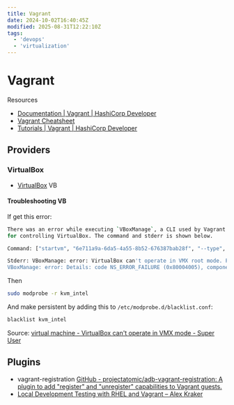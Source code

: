 ```yaml
---
title: Vagrant
date: 2024-10-02T16:40:45Z
modified: 2025-08-31T12:22:10Z
tags:
  - 'devops'
  - 'virtualization'
---
```


# Vagrant

Resources

* [Documentation \| Vagrant \| HashiCorp Developer](https://developer.hashicorp.com/vagrant/docs)
* [Vagrant Cheatsheet](https://gist.github.com/wpscholar/a49594e2e2b918f4d0c4)
* [Tutorials \| Vagrant \| HashiCorp Developer](https://developer.hashicorp.com/vagrant/tutorials)

## Providers

### VirtualBox

* [VirtualBox](20230319220500-virtualbox.md) VB

#### Troubleshooting VB

If get this error:

```bash
There was an error while executing `VBoxManage`, a CLI used by Vagrant
for controlling VirtualBox. The command and stderr is shown below.

Command: ["startvm", "6e711a9a-6da5-4a55-8b52-676387bab28f", "--type", "headless"]

Stderr: VBoxManage: error: VirtualBox can't operate in VMX root mode. Please disable the KVM kernel extension, recompile your kernel and reboot (VERR_VMX_IN_VMX_ROOT_MODE)
VBoxManage: error: Details: code NS_ERROR_FAILURE (0x80004005), component ConsoleWrap, interface IConsole
```

Then

```bash
sudo modprobe -r kvm_intel
```

And make persistent by adding this to `/etc/modprobe.d/blacklist.conf`:

```bash
blacklist kvm_intel
```

Source: [virtual machine - VirtualBox can't operate in VMX mode - Super User](https://superuser.com/questions/1845776/virtualbox-cant-operate-in-vmx-mode)

## Plugins

* vagrant-registration [GitHub - projectatomic/adb-vagrant-registration: A plugin to add "register" and "unregister" capabilities to Vagrant guests.](https://github.com/projectatomic/adb-vagrant-registration)
* [Local Development Testing with RHEL and Vagrant – Alex Kraker](https://kraker.github.io/blog/rhel-vagrant/)
